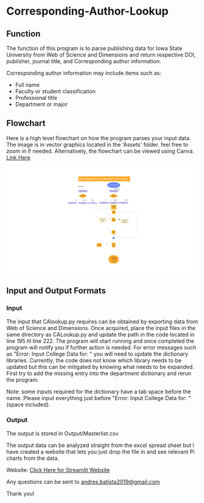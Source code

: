# Corresponding-Author-Lookup

## Function

The function of this program is to parse publishing data for Iowa State University from Web of Science and Dimensions and return respective DOI, publisher, journal title, and Corresponding author information. 

Corresponding author information may include items such as:

* Full name
* Faculty or student classification
* Professional title
* Department or major


## Flowchart
Here is a high level flowchart on how the program parses your input data. The image is in vector graphics located in the 'Assets' folder. feel free to zoom in if needed. Alternatively, the flowchart can be viewed using Canva. [Link Here](https://www.canva.com/design/DAFfzWXIe8g/-2TPMgztZjTi0NQSYZMRqA/edit?utm_content=DAFfzWXIe8g&utm_campaign=designshare&utm_medium=link2&utm_source=sharebutton)

![Flowchart](https://github.com/Andres1002/Corresponding-Author-Lookup/blob/main/Assets/Block%20Diagram%20for%20CA%20Lookup-cropped.svg)

## Input and Output Formats
### Input

The input that CAlookup.py requires can be obtained by exporting data from Web of Science and Dimensions. Once acquired, place the input files in the same directory as CALookup.py and update the path in the code located in line 195 til line 222. The program will start running and once completed the program will notify you if further action is needed. For error messages such as "Error: Input College Data for: " you will need to update the dictionary libraries. Currently, the code does not know which library needs to be updated but this can be mitigated by knowing what needs to be expanded. First try to add the missing entry into the department dictionary and rerun the program.

Note: some inputs required for the dictionary have a tab space before the name. Please input everything just before "Error: Input College Data for: " (space included).

### Output

The output is stored in Output/Masterlist.csv

The output data can be analyzed straight from the excel spread sheet but I have created a website that lets you just drop the file in and see relevant Pi charts from the data.

Website: [Click Here for Streamlit Website](https://andres1002-corresponding-author-lookup-commander-rbbd3j.streamlit.app/)

Any questions can be sent to andres.batista2019@gmail.com

Thank you!


